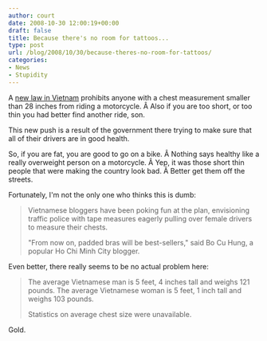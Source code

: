 ```yaml
---
author: court
date: 2008-10-30 12:00:19+00:00
draft: false
title: Because there's no room for tattoos...
type: post
url: /blog/2008/10/30/because-theres-no-room-for-tattoos/
categories:
- News
- Stupidity
---
```


A [new law in Vietnam](http://cnews.canoe.ca/CNEWS/WeirdNews/2008/10/28/7228766-ap.html) prohibits anyone with a chest measurement smaller than 28 inches from riding a motorcycle. Â Also if you are too short, or too thin you had better find another ride, son.

This new push is a result of the government there trying to make sure that all of their drivers are in good health.

So, if you are fat, you are good to go on a bike. Â Nothing says healthy like a really overweight person on a motorcycle. Â Yep, it was those short thin people that were making the country look bad. Â Better get them off the streets.

Fortunately, I'm not the only one who thinks this is dumb:


<blockquote>Vietnamese bloggers have been poking fun at the plan, envisioning traffic police with tape measures eagerly pulling over female drivers to measure their chests.

"From now on, padded bras will be best-sellers," said Bo Cu Hung, a popular Ho Chi Minh City blogger.</blockquote>


Even better, there really seems to be no actual problem here:


<blockquote>The average Vietnamese man is 5 feet, 4 inches tall and weighs 121 pounds. The average Vietnamese woman is 5 feet, 1 inch tall and weighs 103 pounds.

Statistics on average chest size were unavailable.</blockquote>


Gold.
